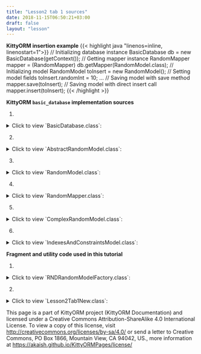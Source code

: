 ```yaml
---
title: "Lesson2 tab 1 sources"
date: 2018-11-15T06:50:21+03:00
draft: false
layout: "lesson"
---
```

**KittyORM insertion example**
{{< highlight java "linenos=inline, linenostart=1">}}
// Initializing database instance
BasicDatabase db = new BasicDatabase(getContext());
// Getting mapper instance
RandomMapper mapper = (RandomMapper) db.getMapper(RandomModel.class);
// Initializing model
RandomModel toInsert = new RandomModel();
// Setting model fields
toInsert.randomInt = 10;
...
// Saving model with save method
mapper.save(toInsert);
// Saving model with direct insert call
mapper.insert(toInsert);
{{< /highlight >}}


**KittyORM `basic_database` implementation sources**

1. 
<details> 
  <summary>Click to view `BasicDatabase.class`: </summary>
{{< highlight java "linenos=inline, linenostart=1">}}
@KITTY_DATABASE(
        databaseName = "basic_database",
        domainPackageNames = {"net.akaish.kittyormdemo.sqlite.basicdb"},
        logTag = LOG_TAG,
        isLoggingOn = true,
        isProductionOn = true,
        isPragmaOn = true
)
@KITTY_DATABASE_REGISTRY(
        domainPairs = {
                @KITTY_REGISTRY_PAIR(model = ComplexRandomModel.class, mapper = ComplexRandomMapper.class),
                @KITTY_REGISTRY_PAIR(model = IndexesAndConstraintsModel.class),
                @KITTY_REGISTRY_PAIR(model = RandomModel.class, mapper = RandomMapper.class)
        }
)
public class BasicDatabase extends KittyDatabase {

    public static final String LOG_TAG = "BASIC DB DEMO";

    /**
     * KittyORM main database class that represents bootstrap and holder for all related with database
     * components.
     * <br> See {@link KittyDatabase#KittyDatabase(Context, String)} for more info.
     *
     * @param ctx
     */
    public BasicDatabase(Context ctx) {
        super(ctx);
    }

}
{{< /highlight >}} 
</details>

2. 
<details> 
  <summary>Click to view `AbstractRandomModel.class`: </summary>
{{< highlight java "linenos=inline, linenostart=1">}}
public abstract class AbstractRandomModel extends KittyModel {

    public static final String RND_INTEGER_CNAME = "rnd_int_custom_column_name";
    public static final String RND_ANIMAL_CNAME = "rndanimal";

    @KITTY_COLUMN(
            isIPK = true,
            columnOrder = 0
    )
    public Long id;

    @KITTY_COLUMN(
            columnOrder = 1
    )
    public int randomInt;

    @KITTY_COLUMN(
            columnOrder = 2,
            columnName = RND_INTEGER_CNAME
    )
    public Integer randomInteger;

    @KITTY_COLUMN(
            columnOrder = 3,
            columnName = RND_ANIMAL_CNAME
    )
    public Animals randomAnimal;

    @KITTY_COLUMN(
            columnOrder = 4,
            columnAffinity = TypeAffinities.TEXT
    )
    public String randomAnimalName;
}
{{< /highlight >}} 
</details>

3. 
<details> 
  <summary>Click to view `RandomModel.class`: </summary>
{{< highlight java "linenos=inline, linenostart=1">}}
@KITTY_TABLE
@KITTY_EXTENDED_CRUD(extendedCrudController = RandomMapper.class)
@INDEX(
        indexName = "random_animal_index",
        indexColumns = {AbstractRandomModel.RND_ANIMAL_CNAME}
)
public class RandomModel extends AbstractRandomModel {


    public RandomModel() {
        super();
    }

    @KITTY_COLUMN(columnOrder = 5)
    public String randomAnimalSays;

    @Override
    public String toString() {
        return new StringBuffer(64).append("[ id = ")
                                            .append(id)
                                            .append("; randomInt = ")
                                            .append(Integer.toString(randomInt))
                                            .append("; randomInteger = ")
                                            .append(randomInteger)
                                            .append("; randomAnimal = ")
                                            .append(randomAnimal)
                                            .append("; randomAnimnalLocalizedName = ")
                                            .append(randomAnimalName)
                                            .append("; randomAnimalSays = ")
                                            .append(randomAnimalSays).append(" ]").toString();
    }
}
{{< /highlight >}} 
</details>

4. 
<details> 
  <summary>Click to view `RandomMapper.class`: </summary>
{{< highlight java "linenos=inline, linenostart=1">}}
package net.akaish.kittyormdemo.sqlite.basicdb;

import net.akaish.kitty.orm.KittyMapper;
import net.akaish.kitty.orm.KittyModel;
import net.akaish.kitty.orm.configuration.conf.KittyTableConfiguration;
import net.akaish.kitty.orm.query.QueryParameters;
import net.akaish.kitty.orm.query.conditions.SQLiteCondition;
import net.akaish.kitty.orm.query.conditions.SQLiteConditionBuilder;
import net.akaish.kitty.orm.enums.SQLiteOperator;
import net.akaish.kitty.orm.util.KittyConstants;
import net.akaish.kittyormdemo.sqlite.misc.Animals;

import static net.akaish.kitty.orm.enums.SQLiteOperator.AND;
import static net.akaish.kitty.orm.enums.SQLiteOperator.LESS_OR_EQUAL;
import static net.akaish.kitty.orm.enums.SQLiteOperator.LESS_THAN;
import static net.akaish.kitty.orm.enums.SQLiteOperator.GREATER_OR_EQUAL;
import static net.akaish.kitty.orm.enums.SQLiteOperator.GREATER_THAN;
import static net.akaish.kittyormdemo.sqlite.basicdb.AbstractRandomModel.RND_ANIMAL_CNAME;

import java.util.List;


/**
 * Created by akaish on 09.08.18.
 * @author akaish (Denis Bogomolov)
 */
public class RandomMapper extends KittyMapper {

    public <M extends KittyModel> RandomMapper(KittyTableConfiguration tableConfiguration,
                                              M blankModelInstance,
                                              String databasePassword) {
        super(tableConfiguration, blankModelInstance, databasePassword);
    }

    protected SQLiteCondition getAnimalCondition(Animals animal) {
        return new SQLiteConditionBuilder()
                .addColumn(RND_ANIMAL_CNAME)
                .addSQLOperator("=")
                .addObjectValue(animal)
                .build();
    }

    public long deleteByRandomIntegerRange(int start, int end) {
        return deleteWhere("#?randomInt >= ? AND #?randomInt <= ?", start, end);
    }

    public long deleteByAnimal(Animals animal) {
        return deleteWhere(getAnimalCondition(animal));
    }

    public List<RandomModel> findByAnimal(Animals animal, long offset, long limit, boolean groupingOn) {
        SQLiteCondition condition = getAnimalCondition(animal);
        QueryParameters qparam = new QueryParameters();
        qparam.setLimit(limit).setOffset(offset);
        if(groupingOn)
            qparam.setGroupByColumns(RND_ANIMAL_CNAME);
        else
            qparam.setGroupByColumns(KittyConstants.ROWID);
        return findWhere(condition, qparam);
    }

    public List<RandomModel> findByIdRange(long fromId, long toId, boolean inclusive, Long offset, Long limit) {
        SQLiteCondition condition = new SQLiteConditionBuilder()
                .addColumn("id")
                .addSQLOperator(inclusive ? GREATER_OR_EQUAL : GREATER_THAN)
                .addValue(fromId)
                .addSQLOperator(AND)
                .addColumn("id")
                .addSQLOperator(inclusive ? LESS_OR_EQUAL : LESS_THAN)
                .addValue(toId)
                .build();
        QueryParameters qparam = new QueryParameters();
        qparam.setLimit(limit).setOffset(offset).setGroupByColumns(KittyConstants.ROWID);
        return findWhere(condition, qparam);
    }

    public List<RandomModel> findAllRandomModels(Long offset, Long limit) {
        QueryParameters qparam = new QueryParameters();
        qparam.setLimit(limit).setOffset(offset).setGroupByColumns(KittyConstants.ROWID);
        return findAll(qparam);
    }

}
{{< /highlight >}} 
</details>

5. 
<details> 
  <summary>Click to view `ComplexRandomModel.class`: </summary>
{{< highlight java "linenos=inline, linenostart=1">}}
@KITTY_TABLE
@KITTY_EXTENDED_CRUD(extendedCrudController = ComplexRandomMapper.class)
public class ComplexRandomModel extends AbstractRandomModel {

    public ComplexRandomModel() {
        super();
    }


    // Primitives
    // (boolean, int, byte, double, long, short, float)
    @KITTY_COLUMN(columnOrder = 5)
    public boolean boolF;


    @KITTY_COLUMN(columnOrder = 6)
    public byte byteF;

    @KITTY_COLUMN(columnOrder = 7)
    public double doubleF;

    @KITTY_COLUMN(columnOrder = 8)
    public long longF;

    @KITTY_COLUMN(columnOrder = 9)
    public short shortF;

    @KITTY_COLUMN(columnOrder = 10)
    public float floatF;

    // Byte array
    @KITTY_COLUMN(columnOrder = 11)
    public byte[] byteArray;

    // String (TEXT) (String, BigDecimal, BigInteger, Enum)
    @KITTY_COLUMN(columnOrder = 12)
    public String stringF;

    @KITTY_COLUMN(columnOrder = 13)
    public BigDecimal bigDecimalF;

    @KITTY_COLUMN(columnOrder = 14)
    public BigInteger bigIntegerF;

    @KITTY_COLUMN(columnOrder = 15)
    public Uri uriF;

    @KITTY_COLUMN(columnOrder = 16)
    public File fileF;

    @KITTY_COLUMN(columnOrder = 17)
    public Currency currencyF;

    // SD
    @KITTY_COLUMN(
            columnOrder = 18,
            columnAffinity = TypeAffinities.TEXT
    )
    @KITTY_COLUMN_SERIALIZATION
    public AnimalSounds stringSDF;

    @KITTY_COLUMN(columnOrder = 19)
    public SomeColours bitmapColour;

    @KITTY_COLUMN(
            columnOrder = 20,
            columnAffinity = TypeAffinities.BLOB
    )
    @KITTY_COLUMN_SERIALIZATION
    public Bitmap byteArraySDF;

    String stringSDFSerialize() {
        if(stringSDF == null) return null;
        return new GsonBuilder().create().toJson(stringSDF);
    }

    AnimalSounds stringSDFDeserialize(String cvData) {
        if(cvData == null) return null;
        if(cvData.length() == 0) return null;
        return new GsonBuilder().create().fromJson(cvData, AnimalSounds.class);
    }

    public byte[] byteArraySDFSerialize() {//byteArraySDFSerialize
        if(byteArraySDF == null) return null;
        ByteArrayOutputStream bmpStream = new ByteArrayOutputStream();
        byteArraySDF.compress(Bitmap.CompressFormat.PNG, 100, bmpStream);
        return bmpStream.toByteArray();
    }

    public Bitmap byteArraySDFDeserialize(byte[] cursorData) {
        if(cursorData == null) return null;
        if(cursorData.length == 0) return null;
        return BitmapFactory.decodeByteArray(cursorData, 0, cursorData.length);
    }

    // Primitive wrappers Boolean, Integer, Byte, Double, Short or Float
    @KITTY_COLUMN(columnOrder = 21)
    public Boolean boolFF;


    @KITTY_COLUMN(columnOrder = 22)
    public Byte byteFF;

    @KITTY_COLUMN(columnOrder = 23)
    public Double doubleFF;

    @KITTY_COLUMN(columnOrder = 24)
    public Short shortFF;

    @KITTY_COLUMN(columnOrder = 25)
    public Float floatFF;


    // Long represented types Long, Date, Calendar, Timestamp
    @KITTY_COLUMN(columnOrder = 26)
    public Long longFF;

    @KITTY_COLUMN(columnOrder = 27)
    public Date dateF;

    @KITTY_COLUMN(columnOrder = 28)
    public Calendar calendarF;

    @KITTY_COLUMN(columnOrder = 29)
    public Timestamp timestampF;

    @Override
    public String toString() {
        StringBuffer out = new StringBuffer(256);
        out.append("Long id : "+id+"\r\n");
        out.append("int randomInt : "+randomInt+"\r\n");
        out.append("String stringF : "+stringF+"\r\n");
        out.append("BigInteger bigIntegerF : "+bigIntegerF+"\r\n");
        out.append("SomeColours bitmapColour : "+bitmapColour+"\r\n");
        out.append("Short shortFF : "+shortFF+"\r\n");
        out.append("Timestamp timestampF (HReadable) : "+timestampF+"\r\n");
        out.append("AnimalSounds stringSDF (HReadable) : "+stringSDFSerialize()+"\r\n");
        out.append("Uri uriF : " + uriF+"\r\n");
        out.append("Currency currencyF : " + currencyF.getSymbol()+"\r\n");
        out.append("... \r\n");
        return out.toString();
    }

    public String toShortString() {
        StringBuffer out = new StringBuffer(256);
        out.append("[ Long id : "+id+"; ");
        out.append("int randomInt : "+randomInt+"; ");
        out.append("String stringF : "+stringF+"; ");
        out.append("BigInteger bigIntegerF : "+bigIntegerF+"; ");
        out.append("SomeColours bitmapColour : "+bitmapColour+"; ");
        out.append("Short shortFF : "+shortFF+"; ");
        out.append("Timestamp timestampF (HReadable) : "+timestampF+"; ... ]");
        return out.toString();
    }

    @Deprecated
    public String toHTMLString() {
        StringBuffer out = new StringBuffer(2048);
        out.append("<br>Long id : "+id.toString()+"\r\n");
        out.append("<br><b>PRIMITIVES</b>"+"\r\n");
        out.append("<br>boolean boolF : "+Boolean.toString(boolF)+"\r\n");
        out.append("<br>int randomInt : "+Integer.toString(randomInt)+"\r\n");
        out.append("<br>byte byteF : "+Byte.toString(byteF)+"\r\n");
        out.append("<br>double doubleF : "+Double.toString(doubleF)+"\r\n");
        out.append("<br>long longF : "+Long.toString(longF)+"\r\n");
        out.append("<br>short shortF : "+Short.toString(shortF)+"\r\n");
        out.append("<br>float floatF : "+Float.toString(floatF)+"\r\n");
        out.append("<br>byte[] byteArray : "+byteArrayToString(byteArray)+"\r\n");
        out.append("<br><b>STRING AFFINITIES</b>"+"\r\n");
        out.append("<br>String randomAnimalName : "+randomAnimalName+"\r\n");
        out.append("<br>String stringF : "+stringF+"\r\n");
        out.append("<br>BigDecimal bigDecimalF : "+bigDecimalF.toEngineeringString()+"\r\n");
        out.append("<br>BigInteger bigIntegerF : "+bigIntegerF.toString()+"\r\n");
        out.append("<br>Animals randomAnimal : "+randomAnimal.toString()+"\r\n");
        out.append("<br><b>SERIALIZATION AND DESERIALIZATION</b>"+"\r\n");
        out.append("<br>AnimalSounds stringSDF : "+stringSDFSerialize()+"\r\n");
        out.append("<br>SomeColours bitmapColour : "+bitmapColour.toString()+"\r\n");
        out.append("<br><b>PRIMITIVE WRAPPERS</b>"+"\r\n");
        out.append("<br>Boolean boolFF : "+boolFF.toString()+"\r\n");
        out.append("<br>Integer randomInteger : "+randomInteger.toString()+"\r\n");
        out.append("<br>Byte byteFF : "+byteFF.toString()+"\r\n");
        out.append("<br>Double doubleFF : "+doubleFF.toString()+"\r\n");
        out.append("<br>Short shortFF : "+shortFF.toString()+"\r\n");
        out.append("<br>Float floatFF :"+floatFF.toString()+"\r\n");
        out.append("<br><b>LONG REPRESENTED TYPES</b>"+"\r\n");
        out.append("<br>Long longFF : "+longFF.toString()+"\r\n");
        out.append("<br>Date dateF : "+Long.toString(dateF.getTime())+"\r\n");
        out.append("<br>Calendar calendarF : "+Long.toString(calendarF.getTimeInMillis())+"\r\n");
        out.append("<br>Timestamp timestampF : "+Long.toString(timestampF.getTime())+"\r\n");
        out.append("<br>Date dateF (HReadable) : "+dateF.toString()+"\r\n");
        out.append("<br>Calendar calendarF (HReadable) : "+calendarF.getTime().toString()+"\r\n");
        out.append("<br>Timestamp timestampF (HReadable) : "+timestampF.toString()+"\r\n");
        return out.toString();
    }

    public String byteArrayToString(byte[] toString) {
        String[] strings = new String[toString.length];
        for(int i = 0; i < toString.length; i++) {
            strings[i] = Byte.toString(toString[i]);
        }
        return KittyUtils.implodeWithCommaInBKT(strings);
    }
}
{{< /highlight >}} 
</details>

6. 
<details> 
  <summary>Click to view `IndexesAndConstraintsModel.class`: </summary>
{{< highlight java "linenos=inline, linenostart=1">}}
@KITTY_TABLE(tableName = "cai")
@FOREIGN_KEY_T(
        name = "CAI_FK",
        columns = {IndexesAndConstraintsModel.RANDOM_ID_CNAME},
        reference = @FOREIGN_KEY_REFERENCE(
                foreignTableName = "random",
                foreignTableColumns = {"id"},
                onUpdate = OnUpdateDeleteActions.CASCADE,
                onDelete = OnUpdateDeleteActions.CASCADE
        )
)
@INDEX(indexColumns = {"creation_date"})
public class IndexesAndConstraintsModel extends KittyModel {
    static final String RANDOM_ID_CNAME = "rnd_id";

    @KITTY_COLUMN(columnOrder = 0)
    @PRIMARY_KEY
    @NOT_NULL
    public Long id;

    @KITTY_COLUMN(columnOrder = 1)
    @NOT_NULL
    @UNIQUE
    public Long rndId;

    @KITTY_COLUMN(columnOrder = 2)
    @CHECK(checkExpression = "animal IN (\"CAT\", \"TIGER\", \"LION\")") // only cats allowed to this party
    public Animals animal;

    @KITTY_COLUMN(columnOrder = 3)
    @DEFAULT(signedInteger = 28) // You can choose for options for default declaration, if nothing set than 0 value would be used
    @NOT_NULL
    public Integer defaultNumber;

    @KITTY_COLUMN(columnOrder = 4)
    @DEFAULT(
            predefinedLiteralValue = LiteralValues.CURRENT_DATE
    )
    @NOT_NULL
    public String creationDate;

    @KITTY_COLUMN(columnOrder = 5)
    @DEFAULT(
            predefinedLiteralValue = LiteralValues.CURRENT_TIMESTAMP
    )
    @ONE_COLUMN_INDEX(unique = true, indexName = "IAC_unique_index_creation_timestamp")
    @NOT_NULL
    public Timestamp creationTmstmp;

    @Override
    public String toString() {
        StringBuilder sb = new StringBuilder(64);
        sb.append("[ RowID = ").append(getRowID())
                .append(" ; id = ").append(id)
                .append(" ; rndId = ").append(rndId)
                .append(" ; animal = ").append(animal)
                .append(" ; defaultNumber = ").append(defaultNumber)
                .append(" ; creationDate = ").append(creationDate)
                .append(" ; creationTmstmp = ").append(creationTmstmp).append(" ]");
        return sb.toString();
    }
}
{{< /highlight >}} 
</details>


**Fragment and utility code used in this tutorial**

1. 
<details> 
  <summary>Click to view `RNDRandomModelFactory.class`: </summary>
{{< highlight java "linenos=inline, linenostart=1">}}
public class RNDRandomModelFactory {

    private final Context context;
    private final Random randomizer;

    private final SparseArray<String> randomAnimalSays = new SparseArray<>();
    private final SparseArray<String> randomAnimalLocalizedName = new SparseArray<>();

    public RNDRandomModelFactory(Context context) {
        super();
        this.context = context;
        this.randomizer = new Random();

        // Lol, getContext().getString() method is slow, calling for each new random model this method twice causes 55% of all execution time of generating new random model (!)
        // Right now getting those string causes only 14% of execution time
        randomAnimalSays.append(Animals.getLocalizedAnimalSaysResource(Animals.BEAR), context.getString(Animals.getLocalizedAnimalSaysResource(Animals.BEAR)));
        randomAnimalSays.append(Animals.getLocalizedAnimalSaysResource(Animals.CAT), context.getString(Animals.getLocalizedAnimalSaysResource(Animals.CAT)));
        randomAnimalSays.append(Animals.getLocalizedAnimalSaysResource(Animals.DOG), context.getString(Animals.getLocalizedAnimalSaysResource(Animals.DOG)));
        randomAnimalSays.append(Animals.getLocalizedAnimalSaysResource(Animals.GOAT), context.getString(Animals.getLocalizedAnimalSaysResource(Animals.GOAT)));
        randomAnimalSays.append(Animals.getLocalizedAnimalSaysResource(Animals.LION), context.getString(Animals.getLocalizedAnimalSaysResource(Animals.LION)));
        randomAnimalSays.append(Animals.getLocalizedAnimalSaysResource(Animals.SHEEP), context.getString(Animals.getLocalizedAnimalSaysResource(Animals.SHEEP)));
        randomAnimalSays.append(Animals.getLocalizedAnimalSaysResource(Animals.TIGER), context.getString(Animals.getLocalizedAnimalSaysResource(Animals.TIGER)));
        randomAnimalSays.append(Animals.getLocalizedAnimalSaysResource(Animals.WOLF), context.getString(Animals.getLocalizedAnimalSaysResource(Animals.WOLF)));


        randomAnimalLocalizedName.append(Animals.getLocalizedAnimalNameResource(Animals.BEAR), context.getString(Animals.getLocalizedAnimalNameResource(Animals.BEAR)));
        randomAnimalLocalizedName.append(Animals.getLocalizedAnimalNameResource(Animals.CAT), context.getString(Animals.getLocalizedAnimalNameResource(Animals.CAT)));
        randomAnimalLocalizedName.append(Animals.getLocalizedAnimalNameResource(Animals.DOG), context.getString(Animals.getLocalizedAnimalNameResource(Animals.DOG)));
        randomAnimalLocalizedName.append(Animals.getLocalizedAnimalNameResource(Animals.GOAT), context.getString(Animals.getLocalizedAnimalNameResource(Animals.GOAT)));
        randomAnimalLocalizedName.append(Animals.getLocalizedAnimalNameResource(Animals.LION), context.getString(Animals.getLocalizedAnimalNameResource(Animals.LION)));
        randomAnimalLocalizedName.append(Animals.getLocalizedAnimalNameResource(Animals.SHEEP), context.getString(Animals.getLocalizedAnimalNameResource(Animals.SHEEP)));
        randomAnimalLocalizedName.append(Animals.getLocalizedAnimalNameResource(Animals.TIGER), context.getString(Animals.getLocalizedAnimalNameResource(Animals.TIGER)));
        randomAnimalLocalizedName.append(Animals.getLocalizedAnimalNameResource(Animals.WOLF), context.getString(Animals.getLocalizedAnimalNameResource(Animals.WOLF)));

    }

    public RandomModel newRandomModel() {
        RandomModel out = new RandomModel();
        out.randomInt = randomizer.nextInt();
        out.randomInteger = randomizer.nextInt();
        out.randomAnimal = Animals.rndAnimal(randomizer);
        out.randomAnimalSays = randomAnimalSays.get(Animals.getLocalizedAnimalSaysResource(out.randomAnimal));
        out.randomAnimalName = randomAnimalLocalizedName.get(Animals.getLocalizedAnimalNameResource(out.randomAnimal));
        return out;
    }
}
{{< /highlight >}} 
</details>

2. 
<details> 
  <summary>Click to view `Lesson2Tab1New.class`: </summary>
{{< highlight java "linenos=inline, linenostart=1">}}
public class Lesson2Tab1New extends Lesson2BaseFragment {

    private BasicDatabase db;

    private EditText randomIntET;
    private EditText randomIntegerET;

    private EditText randomAnimalNameET;
    private EditText randomAnimalSaysET;



    private Button saveButton;


    public Lesson2Tab1New() {};

    @Override
    public View onCreateView(LayoutInflater inflater, ViewGroup container, Bundle savedInstanceState) {
        View rootView = inflater.inflate(R.layout.lesson2_tab1_new, container, false);


        randomAnimalNameET = (EditText) rootView.findViewById(R.id.l2_t1_et_animal_localised_name);
        randomAnimalSaysET = (EditText) rootView.findViewById(R.id.l2_t1_et_animal_says);

        randomIntET = (EditText) rootView.findViewById(R.id.l2_t1_et_random_int);
        randomIntegerET = (EditText) rootView.findViewById(R.id.l2_t1_et_random_integer);



        saveButton = (Button) rootView.findViewById(R.id._l2_t1_save_button);
        saveButton.setOnClickListener(new View.OnClickListener() {
            @Override
            public void onClick(View v) {
                go();
            }
        });

        setUpExpandedList(
                rootView,
                R.id._l2_t1_expanded_panel_lw,
                R.id._l2_t1_expanded_panel_text,
                R.string._l2_t1_expanded_panel_text_pattern
        );

        setAnimalSpinner(rootView, R.id.l2_t1_spinner, new AdapterView.OnItemSelectedListener() {
            @Override
            public void onItemSelected(AdapterView<?> parent, View view, int position, long id) {
                String enumStringName = (String) animalSpinner.getAdapter().getItem(position);
                if(enumStringName.equals(animalAdapter.getItem(animalAdapter.getCount()))) {
                    // do nothing, skip spinner hint
                } else {
                    Animals animal = Animals.valueOf(enumStringName);
                    randomAnimalNameET.setText(Animals.getLocalizedAnimalNameResource(animal));
                    randomAnimalSaysET.setText(Animals.getLocalizedAnimalSaysResource(animal));
                }
            }

            @Override
            public void onNothingSelected(AdapterView<?> parent) {

            }
        });


        getDb().printPregeneratedCreateSchemaToLog("KittyORM BDB C");
        getDb().printPregeneratedDropSchemaToLog("KittyORM BDB D");

        return rootView;
    }

    void textWarnDialog() {
        getLessonActivity().showWarningDialog(R.string._warning_dialog_title, R.string._warning_dialog_test_message_big, R.string._warning_dialog_ok_button_text);
    }

    void go() {
        String randomInt = randomIntET.getText().toString();
        String randomInteger = randomIntegerET.getText().toString();
        String animalEnumStringValue = animalSpinner.getSelectedItem().toString();

        if(animalEnumStringValue.equals(animalAdapter.getItem(animalAdapter.getCount()))) {
            getLessonActivity().showWarningDialog(R.string._warning_dialog_title, R.string._l2_t1_warning_text, R.string._warning_dialog_ok_button_text);
            return;
        }
        if(randomInt == null || randomInteger == null) {
            getLessonActivity().showWarningDialog(R.string._warning_dialog_title, R.string._l2_t1_warning_text, R.string._warning_dialog_ok_button_text);
            return;
        }
        if(randomInt.length() == 0 || randomInteger.length() == 0) {
            getLessonActivity().showWarningDialog(R.string._warning_dialog_title, R.string._l2_t1_warning_text, R.string._warning_dialog_ok_button_text);
            return;
        }
        int rndInt = 0; Integer rndInteger = null;
        try {
            rndInt = Integer.parseInt(randomInt);
            rndInteger = Integer.valueOf(randomInteger);
        } catch (Exception e) {
            getLessonActivity().showWarningDialog(R.string._warning_dialog_title, R.string._l2_t1_warning_bad_input, R.string._warning_dialog_ok_button_text);
            return;
        }
        RandomModel toInsert = new RandomModel();
        toInsert.randomInt = rndInt;
        toInsert.randomInteger = rndInteger;
        Animals animal = Animals.valueOf(animalEnumStringValue);
        toInsert.randomAnimal = animal;
        toInsert.randomAnimalName = getString(Animals.getLocalizedAnimalNameResource(animal));
        toInsert.randomAnimalSays = getString(Animals.getLocalizedAnimalSaysResource(animal));
        KittyMapper mapper = getMapper();
        long rowid = mapper.insert(toInsert);
        if(rowid > 0) {
            addNewEventToExpandedPanel(format(getString(R.string._l2_t1_expanded_added), rowid, toInsert, mapper.countAll()));
        } else {
            addNewEventToExpandedPanel(format(getString(R.string._l2_t1_expanded_error), toInsert));
        }
        mapper.close();
    }

    @Override
    public void onCreate(Bundle bundle) {
        super.onCreate(bundle);
    }

    // Fab menu section

    @Override
    public View.OnClickListener helpFabMenuAction() {
        return new View.OnClickListener() {
            @Override
            public void onClick(View v) {
                ((KittyTutorialActivity)getActivity()).showWebViewDialog(LessonsUriConstants.L2_T1_TUTORIAL);
            }
        };
    }

    @Override
    public View.OnClickListener sourceFabMenuAction() {
        return new View.OnClickListener() {
            @Override
            public void onClick(View v) {
                ((KittyTutorialActivity)getActivity()).showWebViewDialog(LessonsUriConstants.L2_T1_SOURCE);
            }
        };
    }

    @Override
    public View.OnClickListener schemaFabMenuAction() {
        return new View.OnClickListener() {
            @Override
            public void onClick(View v) {
                ((KittyTutorialActivity)getActivity()).showWebViewDialog(LessonsUriConstants.L2_T1_SCHEMA);
            }
        };
    }

    @Override
    protected int snackbarMessageResource() {
        return R.string._l2_t1_snackbar_message;
    }
}
{{< /highlight >}} 
</details>

This page is a part of KittyORM project (KittyORM Documentation) and licensed under a Creative Commons Attribution-ShareAlike 4.0 International License. To view a copy of this license, visit http://creativecommons.org/licenses/by-sa/4.0/ or send a letter to Creative Commons, PO Box 1866, Mountain View, CA 94042, US., more information at https://akaish.github.io/KittyORMPages/license/
